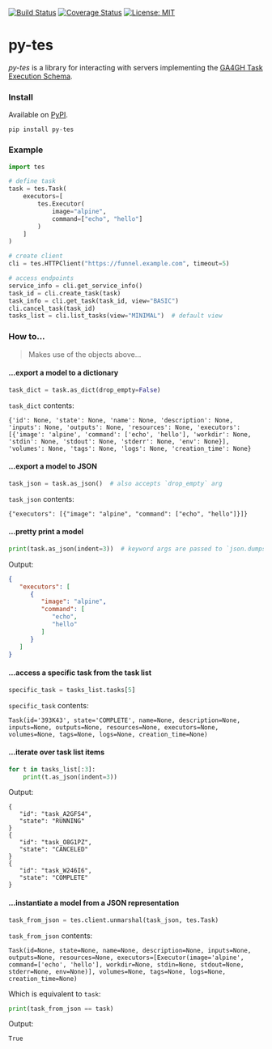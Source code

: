[![Build Status](https://travis-ci.org/ohsu-comp-bio/py-tes.svg?branch=master)](https://travis-ci.org/ohsu-comp-bio/py-tes)
[![Coverage Status](https://coveralls.io/repos/github/ohsu-comp-bio/py-tes/badge.svg?branch=master)](https://coveralls.io/github/ohsu-comp-bio/py-tes?branch=master)
[![License: MIT](https://img.shields.io/badge/License-MIT-yellow.svg)](https://opensource.org/licenses/MIT)

py-tes
======

_py-tes_ is a library for interacting with servers implementing the [GA4GH Task Execution Schema](https://github.com/ga4gh/task-execution-schemas).


### Install

Available on [PyPI](https://pypi.org/project/py-tes/).

```
pip install py-tes
```

### Example

```python
import tes

# define task
task = tes.Task(
    executors=[
        tes.Executor(
            image="alpine",
            command=["echo", "hello"]
        )
    ]
)

# create client
cli = tes.HTTPClient("https://funnel.example.com", timeout=5)

# access endpoints
service_info = cli.get_service_info()
task_id = cli.create_task(task)
task_info = cli.get_task(task_id, view="BASIC")
cli.cancel_task(task_id)
tasks_list = cli.list_tasks(view="MINIMAL")  # default view
```

### How to...

> Makes use of the objects above...

#### ...export a model to a dictionary

```python
task_dict = task.as_dict(drop_empty=False)
```

`task_dict` contents:

```console
{'id': None, 'state': None, 'name': None, 'description': None, 'inputs': None, 'outputs': None, 'resources': None, 'executors': [{'image': 'alpine', 'command': ['echo', 'hello'], 'workdir': None, 'stdin': None, 'stdout': None, 'stderr': None, 'env': None}], 'volumes': None, 'tags': None, 'logs': None, 'creation_time': None}
```

#### ...export a model to JSON

```python
task_json = task.as_json()  # also accepts `drop_empty` arg
```

`task_json` contents:

```console
{"executors": [{"image": "alpine", "command": ["echo", "hello"]}]}
```

#### ...pretty print a model

```python
print(task.as_json(indent=3))  # keyword args are passed to `json.dumps()`
```

Output:

```json
{
   "executors": [
      {
         "image": "alpine",
         "command": [
            "echo",
            "hello"
         ]
      }
   ]
}
```

#### ...access a specific task from the task list

```python
specific_task = tasks_list.tasks[5]
```

`specific_task` contents:

```console
Task(id='393K43', state='COMPLETE', name=None, description=None, inputs=None, outputs=None, resources=None, executors=None, volumes=None, tags=None, logs=None, creation_time=None)
```

#### ...iterate over task list items

```python
for t in tasks_list[:3]:
    print(t.as_json(indent=3))
```

Output:

```console
{
   "id": "task_A2GFS4",
   "state": "RUNNING"
}
{
   "id": "task_O8G1PZ",
   "state": "CANCELED"
}
{
   "id": "task_W246I6",
   "state": "COMPLETE"
}
```

#### ...instantiate a model from a JSON representation

```python
task_from_json = tes.client.unmarshal(task_json, tes.Task)
```

`task_from_json` contents:

```console
Task(id=None, state=None, name=None, description=None, inputs=None, outputs=None, resources=None, executors=[Executor(image='alpine', command=['echo', 'hello'], workdir=None, stdin=None, stdout=None, stderr=None, env=None)], volumes=None, tags=None, logs=None, creation_time=None)
```

Which is equivalent to `task`:

```python
print(task_from_json == task)
```

Output:

```console
True
```
